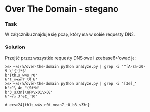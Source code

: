 # Over The Domain - stegano

### Task

W załączniku znajduje się pcap, który ma w sobie requesty DNS.

### Solution

Przejść przez wszystkie requesty DNS'owe i zdebase64'ować je:

```
⋊> ~/s/h/over-the-domain python analyze.py | grep -i '^[A-Za-z0-9_\'{}]*$'
b'{th1s_w4s_n0'
b't_mean7_t0_b'
⋊> ~/s/h/over-the-domain python analyze.py | grep -i '[3e]_'
b'c^\'4e_"(S#*N'
b'3_s33n}\nPK\x01\x02'
b">rx[J'eE_`96"

# ecsc24{th1s_w4s_n0t_mean7_t0_b3_s33n}
```
